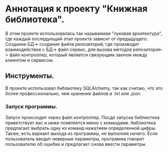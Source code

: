 # Аннотация к проекту "Книжная библиотека".
В этом проекте использовалась так называемая "луковая архитектура", где каждый последующий этап проекта зависит от предыдущего. Создание БД-> создание файла репозиторий, где проихводит взаимодействие с БД-> файл сервис, для вызова методов репозитория-> файл контроллер, который является связующим звеном между клиентом и сервисом.
## Инструменты.
В проекте использовал библиотеку SQLAlchemy, так как считаю, что это более профессионально, чем хранение файлов в .txt или .json.
### Запуск программы.
Запуск происходит через файл контроллер. Посде запуска библиотека приветствует вас и ниже появляется меню с командами. библиотека предлагает выбрать одну из команд нажатием определенной цифры. Также, есть вариант выхода из программы, не выполняя ничего. Если пользователь вводит неверные параметры, программа говорит пользователю об ошибке и предлагает снова ввести параметры.